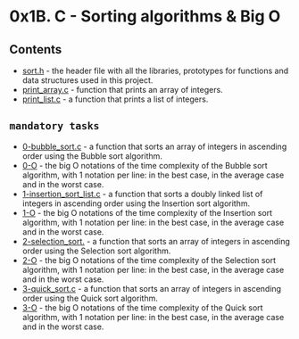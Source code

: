 # 0x1B. C - Sorting algorithms & Big O

## Contents

* [sort.h]() - the header file with all the libraries, prototypes for functions and data structures used in this project.
* [print_array.c]() - function that prints an array of integers.
* [print_list.c]() - a function that prints a list of integers.

## ``mandatory tasks``

* [0-bubble_sort.c]() - a function that sorts an array of integers in ascending order using the Bubble sort algorithm.
* [0-O]() - the big O notations of the time complexity of the Bubble sort algorithm, with 1 notation per line: in the best case, in the average case and in the worst case.
* [1-insertion_sort_list.c]() - a function that sorts a doubly linked list of integers in ascending order using the Insertion sort algorithm.
* [1-O]() - the big O notations of the time complexity of the Insertion sort algorithm, with 1 notation per line: in the best case, in the average case and in the worst case.
* [2-selection_sort.]() - a function that sorts an array of integers in ascending order using the Selection sort algorithm.
* [2-O]() - the big O notations of the time complexity of the Selection sort algorithm, with 1 notation per line: in the best case, in the average case and in the worst case.
* [3-quick_sort.c]() - a function that sorts an array of integers in ascending order using the Quick sort algorithm.
* [3-O]() - the big O notations of the time complexity of the Quick sort algorithm, with 1 notation per line: in the best case, in the average case and in the worst case.
